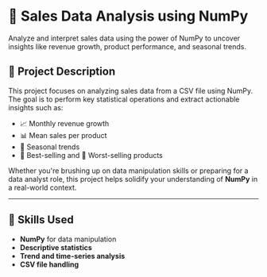 # 🛒 Sales Data Analysis using NumPy

Analyze and interpret sales data using the power of NumPy to uncover insights like revenue growth, product performance, and seasonal trends.

## 📌 Project Description

This project focuses on analyzing sales data from a CSV file using NumPy. The goal is to perform key statistical operations and extract actionable insights such as:

- 📈 Monthly revenue growth
- 📊 Mean sales per product
- 🔄 Seasonal trends
- 🥇 Best-selling and 🥀 Worst-selling products

Whether you're brushing up on data manipulation skills or preparing for a data analyst role, this project helps solidify your understanding of **NumPy** in a real-world context.

---

## 🧠 Skills Used

- **NumPy** for data manipulation
- **Descriptive statistics**
- **Trend and time-series analysis**
- **CSV file handling**
